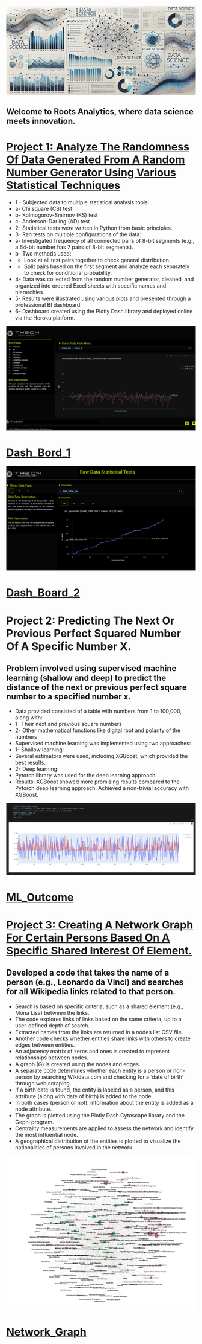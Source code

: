 ![ ](https://github.com/tghannam/Roots-Analytics/blob/main/Images/portfolio_Image.jpg)

## Welcome to Roots Analytics, where data science meets innovation.

# [Project 1: Analyze The Randomness Of Data Generated From A Random Number Generator Using Various Statistical Techniques](https://github.com/tghannam/Statisical_Analysis/tree/main)
* 1 - Subjected data to multiple statistical analysis tools:
*   a- Chi square (CS) test
*   b- Kolmogorov-Smirnov (KS) test
*   c- Anderson-Darling (AD) test
* 2- Statistical tests were written in Python from basic principles.
* 3- Ran tests on multiple configurations of the data:
*   a- Investigated frequency of all connected pairs of 8-bit segments (e.g., a 64-bit number has 7 pairs of 8-bit segments).
*   b- Two methods used:
*    - Look at all test pairs together to check general distribution.
*    - Split pairs based on the first segment and analyze each separately to check for conditional probability.
* 4- Data was collected from the random number generator, cleaned, and organized into ordered Excel sheets with specific names and hierarchies.
* 5- Results were illustrated using various plots and presented through a professional BI dashboard.
* 6- Dashboard created using the Plotly Dash library and deployed online via the Heroku platform.

![](https://github.com/tghannam/Roots-Analytics/blob/main/Images/Picture1.png)
# [Dash_Bord_1](https://github.com/tghannam/Roots-Analytics/blob/main/Images/Picture1.png)
![](https://github.com/tghannam/Roots-Analytics/blob/main/Images/Picture2.png)
# [Dash_Board_2](https://github.com/tghannam/Roots-Analytics/blob/main/Images/Picture2.png)

# Project 2: Predicting The Next Or Previous Perfect Squared Number Of A Specific Number X.
## Problem involved using supervised machine learning (shallow and deep) to predict the distance of the next or previous perfect square number to a specified number x.
* Data provided consisted of a table with numbers from 1 to 100,000, along with:
* 1- Their next and previous square numbers
* 2- Other mathematical functions like digital root and polarity of the numbers
* Supervised machine learning was implemented using two approaches:
* 1- Shallow learning:
*  Several estimators were used, including XGBoost, which provided the best results.
* 2- Deep learning:
*   Pytorch library was used for the deep learning approach.
* Results: XGBoost showed more promising results compared to the Pytorch deep learning approach.
Achieved a non-trivial accuracy with XGBoost.

![](https://github.com/tghannam/Roots-Analytics/blob/main/Images/Picture3.png)
# [ML_Outcome](https://github.com/tghannam/Roots-Analytics/blob/main/Images/Picture3.png)

# [Project 3: Creating A Network Graph For Certain Persons Based On A Specific Shared Interest Of Element.](https://github.com/tghannam/Graph)
## Developed a code that takes the name of a person (e.g., Leonardo da Vinci) and searches for all Wikipedia links related to that person.
* Search is based on specific criteria, such as a shared element (e.g., Mona Lisa) between the links.
* The code explores links of links based on the same criteria, up to a user-defined depth of search.
* Extracted names from the links are returned in a nodes list CSV file.
* Another code checks whether entities share links with others to create edges between entities.
* An adjacency matrix of zeros and ones is created to represent relationships between nodes.
* A graph (G) is created using the nodes and edges.
* A separate code determines whether each entity is a person or non-person by searching Wikidata.com and checking for a ‘date of birth’ through web scraping.
* If a birth date is found, the entity is labeled as a person, and this attribute (along with date of birth) is added to the node.
* In both cases (person or not), information about the entity is added as a node attribute.
* The graph is plotted using the Plotly Dash Cytoscape library and the Gephi program.
* Centrality measurements are applied to assess the network and identify the most influential node.
* A geographical distribution of the entities is plotted to visualize the nationalities of persons involved in the network.

![](https://github.com/tghannam/Roots-Analytics/blob/main/Images/Picture4.jpg)
# [Network_Graph](https://github.com/tghannam/Roots-Analytics/blob/main/Images/Picture4.JPG)

